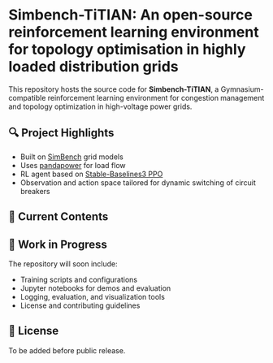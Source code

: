 # Simbench-TiTIAN: An open-source reinforcement learning environment for topology optimisation in highly loaded distribution grids

This repository hosts the source code for **Simbench-TiTIAN**, a Gymnasium-compatible reinforcement learning environment for congestion management and topology optimization in high-voltage power grids.

## 🔍 Project Highlights
- Built on [SimBench](https://www.simbench.net/) grid models
- Uses [pandapower](https://www.pandapower.org/) for load flow
- RL agent based on [Stable-Baselines3 PPO](https://stable-baselines3.readthedocs.io/)
- Observation and action space tailored for dynamic switching of circuit breakers

## 📂 Current Contents

## 🚧 Work in Progress
The repository will soon include:
- Training scripts and configurations
- Jupyter notebooks for demos and evaluation
- Logging, evaluation, and visualization tools
- License and contributing guidelines

## 📜 License
To be added before public release.

